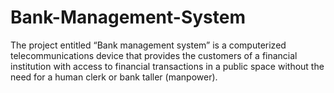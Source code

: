 # Bank-Management-System
The project entitled “Bank management system” is a computerized telecommunications device that provides the customers of a financial institution with access to financial transactions in a public space without the need for a human clerk or bank taller (manpower).
